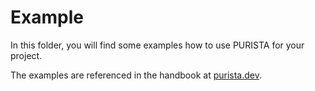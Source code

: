 # Example

In this folder, you will find some examples how to use PURISTA for your project.

The examples are referenced in the handbook at [purista.dev](https://purista.dev).
